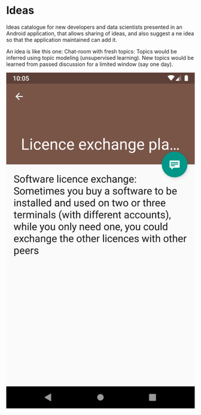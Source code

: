 # Ideas
Ideas catalogue for new developers and data scientists presented in an Android application, that allows sharing of ideas, and also suggest a ne idea so that the application maintained can add it.


An idea is like this one:
Chat-room with fresh topics: Topics would be inferred using topic modeling (unsupervised learning). New topics would be learned from passed discussion for a limited window (say one day).

![](capture.png)
